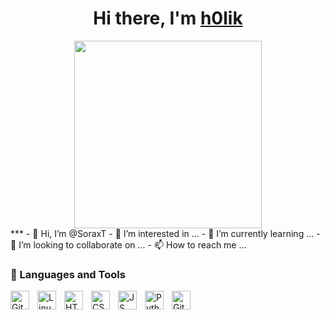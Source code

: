 # <h1 align="center">Hi there, I'm <a href="https://about.soraxlab.ru/" target="_blank">h0lik</a> 
<div id="header" align="center">
<img src="https://media.giphy.com/media/v1.Y2lkPTc5MGI3NjExcTZyejBjNmJkZHM0bGkzZGs0aGhwaWx3b251Znhrd3B2MjByc2Q3aCZlcD12MV9pbnRlcm5hbF9naWZfYnlfaWQmY3Q9Zw/SmaYvew52UlC9MmB6l/giphy.gif" width="300"/>
</div>
***
- 👋 Hi, I’m @SoraxT
- 👀 I’m interested in ...
- 🌱 I’m currently learning ...
- 💞️ I’m looking to collaborate on ...
- 📫 How to reach me ...


### 🧰 Languages and Tools

<img align="left" alt="Git" width="30px" style="padding-right:10px;" src="https://cdn.jsdelivr.net/gh/devicons/devicon/icons/git/git-original.svg" />
<img align="left" alt="Linux" width="30px" style="padding-right:10px;" src="https://cdn.jsdelivr.net/gh/devicons/devicon/icons/linux/linux-original.svg" />
<img align="left" alt="HTML" width="30px" style="padding-right:10px;" src="https://cdn.jsdelivr.net/gh/devicons/devicon/icons/html5/html5-plain.svg" />
<img align="left" alt="CSS" width="30px" style="padding-right:10px;" src="https://cdn.jsdelivr.net/gh/devicons/devicon/icons/css3/css3-plain.svg" />
<img align="left" alt="JS" width="30px" style="padding-right:10px;" src="https://cdn.jsdelivr.net/gh/devicons/devicon/icons/javascript/javascript-plain.svg" />
<img align="left" alt="Python" width="30px" style="padding-right:10px;" src="https://cdn.jsdelivr.net/gh/devicons/devicon/icons/python/python-plain.svg" />
<img align="left" alt="GitHub" width="30px" style="padding-right:10px;" src="https://cdn.jsdelivr.net/gh/devicons/devicon/icons/github/github-original.svg" />

<br />
<!---
SoraxT/SoraxT is a ✨ special ✨ repository because its `README.md` (this file) appears on your GitHub profile.
You can click the Preview link to take a look at your changes.
--->
